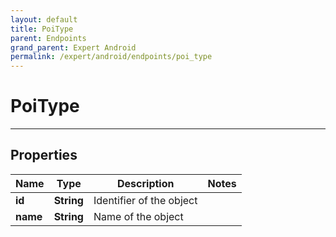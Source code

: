 ```yaml
---
layout: default
title: PoiType
parent: Endpoints
grand_parent: Expert Android
permalink: /expert/android/endpoints/poi_type
---
```


# PoiType

---

## Properties

| Name | Type | Description | Notes
| ------------ | ------------- | ------------- | -------------
**id** | **String** | Identifier of the object | 
**name** | **String** | Name of the object | 



